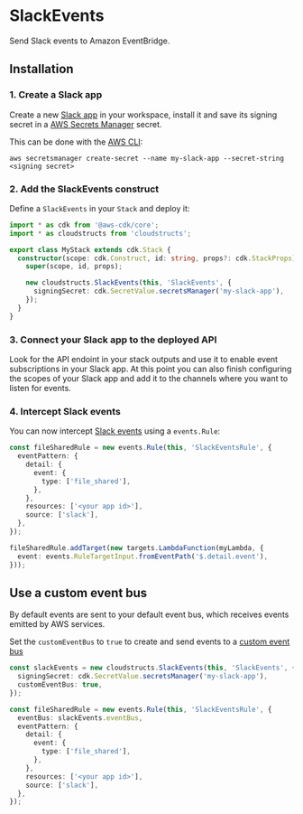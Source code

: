 # SlackEvents

Send Slack events to Amazon EventBridge.

## Installation

### 1. Create a Slack app

Create a new [Slack app](https://api.slack.com/apps) in your workspace, install it and
save its signing secret in a [AWS Secrets Manager](https://aws.amazon.com/secrets-manager/)
secret.

This can be done with the [AWS CLI](https://aws.amazon.com/cli/):

```
aws secretsmanager create-secret --name my-slack-app --secret-string <signing secret>
```

### 2. Add the SlackEvents construct

Define a `SlackEvents` in your `Stack` and deploy it:

```ts
import * as cdk from '@aws-cdk/core';
import * as cloudstructs from 'cloudstructs';

export class MyStack extends cdk.Stack {
  constructor(scope: cdk.Construct, id: string, props?: cdk.StackProps) {
    super(scope, id, props);

    new cloudstructs.SlackEvents(this, 'SlackEvents', {
      signingSecret: cdk.SecretValue.secretsManager('my-slack-app'),
    });
  }
}
```

### 3. Connect your Slack app to the deployed API

Look for the API endoint in your stack outputs and use it to enable event subscriptions
in your Slack app. At this point you can also finish configuring the scopes of your Slack
app and add it to the channels where you want to listen for events.

### 4. Intercept Slack events

You can now intercept [Slack events](https://api.slack.com/events) using a `events.Rule`:

```ts
const fileSharedRule = new events.Rule(this, 'SlackEventsRule', {
  eventPattern: {
    detail: {
      event: {
        type: ['file_shared'],
      },
    },
    resources: ['<your app id>'],
    source: ['slack'],
  },
});

fileSharedRule.addTarget(new targets.LambdaFunction(myLambda, {
  event: events.RuleTargetInput.fromEventPath('$.detail.event'),
}));
```

## Use a custom event bus
By default events are sent to your default event bus, which receives events emitted
by AWS services.

Set the `customEventBus` to `true` to create and send events to a
[custom event bus](https://docs.aws.amazon.com/eventbridge/latest/userguide/create-event-bus.html)

```ts
const slackEvents = new cloudstructs.SlackEvents(this, 'SlackEvents', {
  signingSecret: cdk.SecretValue.secretsManager('my-slack-app'),
  customEventBus: true,
});

const fileSharedRule = new events.Rule(this, 'SlackEventsRule', {
  eventBus: slackEvents.eventBus,
  eventPattern: {
    detail: {
      event: {
        type: ['file_shared'],
      },
    },
    resources: ['<your app id>'],
    source: ['slack'],
  },
});
```
